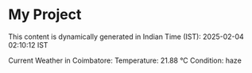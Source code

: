 # My Project

This content is dynamically generated in Indian Time (IST): 2025-02-04 02:10:12 IST


Current Weather in Coimbatore:
Temperature: 21.88 °C
Condition: haze
